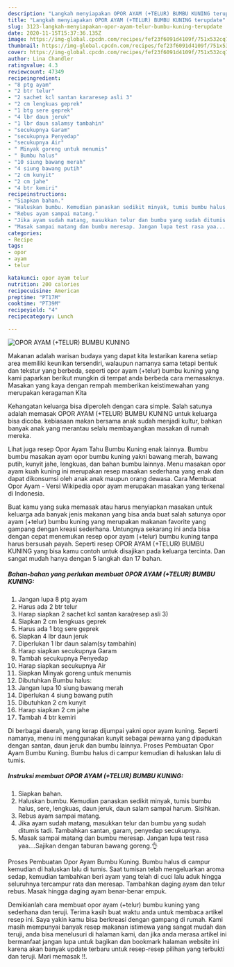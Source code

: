 ```yaml
---
description: "Langkah menyiapakan OPOR AYAM (+TELUR) BUMBU KUNING terupdate"
title: "Langkah menyiapakan OPOR AYAM (+TELUR) BUMBU KUNING terupdate"
slug: 3123-langkah-menyiapakan-opor-ayam-telur-bumbu-kuning-terupdate
date: 2020-11-15T15:37:36.135Z
image: https://img-global.cpcdn.com/recipes/fef23f6091d4109f/751x532cq70/opor-ayam-telur-bumbu-kuning-foto-resep-utama.jpg
thumbnail: https://img-global.cpcdn.com/recipes/fef23f6091d4109f/751x532cq70/opor-ayam-telur-bumbu-kuning-foto-resep-utama.jpg
cover: https://img-global.cpcdn.com/recipes/fef23f6091d4109f/751x532cq70/opor-ayam-telur-bumbu-kuning-foto-resep-utama.jpg
author: Lina Chandler
ratingvalue: 4.3
reviewcount: 47349
recipeingredient:
- "8 ptg ayam"
- "2 btr telur"
- "2 sachet kcl santan kararesep asli 3"
- "2 cm lengkuas geprek"
- "1 btg sere geprek"
- "4 lbr daun jeruk"
- "1 lbr daun salamsy tambahin"
- "secukupnya Garam"
- "secukupnya Penyedap"
- "secukupnya Air"
- " Minyak goreng untuk menumis"
- " Bumbu halus"
- "10 siung bawang merah"
- "4 siung bawang putih"
- "2 cm kunyit"
- "2 cm jahe"
- "4 btr kemiri"
recipeinstructions:
- "Siapkan bahan."
- "Haluskan bumbu. Kemudian panaskan sedikit minyak, tumis bumbu halus, sere, lengkuas, daun jeruk, daun salam sampai harum. Sisihkan."
- "Rebus ayam sampai matang."
- "Jika ayam sudah matang, masukkan telur dan bumbu yang sudah ditumis tadi. Tambahkan santan, garam, penyedap secukupnya."
- "Masak sampai matang dan bumbu meresap. Jangan lupa test rasa yaa....Sajikan dengan taburan bawang goreng.👌"
categories:
- Recipe
tags:
- opor
- ayam
- telur

katakunci: opor ayam telur 
nutrition: 200 calories
recipecuisine: American
preptime: "PT17M"
cooktime: "PT39M"
recipeyield: "4"
recipecategory: Lunch

---
```



![OPOR AYAM (+TELUR) BUMBU KUNING](https://img-global.cpcdn.com/recipes/fef23f6091d4109f/751x532cq70/opor-ayam-telur-bumbu-kuning-foto-resep-utama.jpg)

Makanan adalah warisan budaya yang dapat kita lestarikan karena setiap area memiliki keunikan tersendiri, walaupun namanya sama tetapi bentuk dan tekstur yang berbeda, seperti opor ayam (+telur) bumbu kuning yang kami paparkan berikut mungkin di tempat anda berbeda cara memasaknya. Masakan yang kaya dengan rempah memberikan keistimewahan yang merupakan keragaman Kita

Kehangatan keluarga bisa diperoleh dengan cara simple. Salah satunya adalah memasak OPOR AYAM (+TELUR) BUMBU KUNING untuk keluarga bisa dicoba. kebiasaan makan bersama anak sudah menjadi kultur, bahkan banyak anak yang merantau selalu membayangkan masakan di rumah mereka.

Lihat juga resep Opor Ayam Tahu Bumbu Kuning enak lainnya. Bumbu bumbu masakan ayam opor bumbu kuning yakni bawang merah, bawang putih, kunyit jahe, lengkuas, dan bahan bumbu lainnya. Menu masakan opor ayam kuah kuning ini merupakan resep masakan sederhana yang enak dan dapat dikonsumsi oleh anak anak maupun orang dewasa. Cara Membuat Opor Ayam - Versi Wikipedia opor ayam merupakan masakan yang terkenal di Indonesia.

Buat kamu yang suka memasak atau harus menyiapkan masakan untuk keluarga ada banyak jenis makanan yang bisa anda buat salah satunya opor ayam (+telur) bumbu kuning yang merupakan makanan favorite yang gampang dengan kreasi sederhana. Untungnya sekarang ini anda bisa dengan cepat menemukan resep opor ayam (+telur) bumbu kuning tanpa harus bersusah payah.
Seperti resep OPOR AYAM (+TELUR) BUMBU KUNING yang bisa kamu contoh untuk disajikan pada keluarga tercinta. Dan sangat mudah hanya dengan 5 langkah dan 17 bahan.


<!--inarticleads1-->

##### Bahan-bahan yang perlukan membuat OPOR AYAM (+TELUR) BUMBU KUNING:

1. Jangan lupa 8 ptg ayam
1. Harus ada 2 btr telur
1. Harap siapkan 2 sachet kcl santan kara(resep asli 3)
1. Siapkan 2 cm lengkuas geprek
1. Harus ada 1 btg sere geprek
1. Siapkan 4 lbr daun jeruk
1. Diperlukan 1 lbr daun salam(sy tambahin)
1. Harap siapkan secukupnya Garam
1. Tambah secukupnya Penyedap
1. Harap siapkan secukupnya Air
1. Siapkan  Minyak goreng untuk menumis
1. Dibutuhkan  Bumbu halus:
1. Jangan lupa 10 siung bawang merah
1. Diperlukan 4 siung bawang putih
1. Dibutuhkan 2 cm kunyit
1. Harap siapkan 2 cm jahe
1. Tambah 4 btr kemiri


Di berbagai daerah, yang kerap dijumpai yakni opor ayam kuning. Seperti namanya, menu ini menggunakan kunyit sebagai pewarna yang dipadukan dengan santan, daun jeruk dan bumbu lainnya. Proses Pembuatan Opor Ayam Bumbu Kuning. Bumbu halus di campur kemudian di haluskan lalu di tumis. 

<!--inarticleads2-->

##### Instruksi membuat  OPOR AYAM (+TELUR) BUMBU KUNING:

1. Siapkan bahan.
1. Haluskan bumbu. Kemudian panaskan sedikit minyak, tumis bumbu halus, sere, lengkuas, daun jeruk, daun salam sampai harum. Sisihkan.
1. Rebus ayam sampai matang.
1. Jika ayam sudah matang, masukkan telur dan bumbu yang sudah ditumis tadi. Tambahkan santan, garam, penyedap secukupnya.
1. Masak sampai matang dan bumbu meresap. Jangan lupa test rasa yaa....Sajikan dengan taburan bawang goreng.👌


Proses Pembuatan Opor Ayam Bumbu Kuning. Bumbu halus di campur kemudian di haluskan lalu di tumis. Saat tumisan telah mengeluarkan aroma sedap, kemudian tambahkan beri ayam yang telah di cuci lalu aduk hingga seluruhnya tercampur rata dan meresap. Tambahkan daging ayam dan telur rebus. Masak hingga daging ayam benar-benar empuk. 

Demikianlah cara membuat opor ayam (+telur) bumbu kuning yang sederhana dan teruji. Terima kasih buat waktu anda untuk membaca artikel resep ini. Saya yakin kamu bisa berkreasi dengan gampang di rumah. Kami masih mempunyai banyak resep makanan istimewa yang sangat mudah dan teruji, anda bisa menelusuri di halaman kami, dan jika anda merasa artikel ini bermanfaat jangan lupa untuk bagikan dan bookmark halaman website ini karena akan banyak update terbaru untuk resep-resep pilihan yang terbukti dan teruji. Mari memasak !!. 
